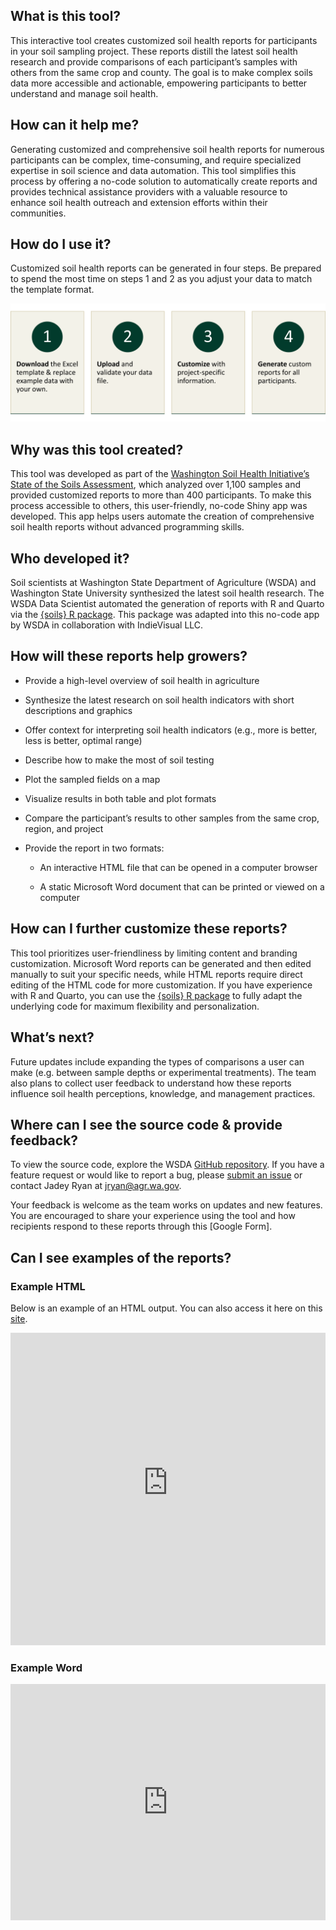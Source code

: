 

## What is this tool?

This interactive tool creates customized soil health reports for
participants in your soil sampling project. These reports distill the
latest soil health research and provide comparisons of each
participant’s samples with others from the same crop and county. The
goal is to make complex soils data more accessible and actionable,
empowering participants to better understand and manage soil health.

## How can it help me?

Generating customized and comprehensive soil health reports for numerous
participants can be complex, time-consuming, and require specialized
expertise in soil science and data automation. This tool simplifies this
process by offering a no-code solution to automatically create reports
and provides technical assistance providers with a valuable resource to
enhance soil health outreach and extension efforts within their
communities.

## How do I use it?

Customized soil health reports can be generated in four steps. Be
prepared to spend the most time on steps 1 and 2 as you adjust your data
to match the template format.

![](steps.png)

## **Why was this tool created**?

This tool was developed as part of the [Washington Soil Health
Initiative’s State of the Soils
Assessment](https://washingtonsoilhealthinitiative.com/state-of-the-soils/),
which analyzed over 1,100 samples and provided customized reports to
more than 400 participants. To make this process accessible to others,
this user-friendly, no-code Shiny app was developed. This app helps
users automate the creation of comprehensive soil health reports without
advanced programming skills.

## **Who developed it?**

Soil scientists at Washington State Department of Agriculture (WSDA) and
Washington State University synthesized the latest soil health research.
The WSDA Data Scientist automated the generation of reports with R and
Quarto via the [{soils} R
package](https://wa-department-of-agriculture.github.io/soils/). This
package was adapted into this no-code app by WSDA in collaboration with
IndieVisual LLC.

## **How will these reports help growers?**

-   Provide a high-level overview of soil health in agriculture

-   Synthesize the latest research on soil health indicators with short
    descriptions and graphics

-   Offer context for interpreting soil health indicators (e.g., more is
    better, less is better, optimal range)

-   Describe how to make the most of soil testing

-   Plot the sampled fields on a map

-   Visualize results in both table and plot formats

-   Compare the participant’s results to other samples from the same
    crop, region, and project

-   Provide the report in two formats:

    -   An interactive HTML file that can be opened in a computer
        browser

    -   A static Microsoft Word document that can be printed or viewed
        on a computer

## **How can I further customize these reports?**

This tool prioritizes user-friendliness by limiting content and branding
customization. Microsoft Word reports can be generated and then edited
manually to suit your specific needs, while HTML reports require direct
editing of the HTML code for more customization. If you have experience
with R and Quarto, you can use the [{soils} R
package](https://github.com/WA-Department-of-Agriculture/soils/) to
fully adapt the underlying code for maximum flexibility and
personalization.

## **What’s next?**

Future updates include expanding the types of comparisons a user can
make (e.g. between sample depths or experimental treatments). The team
also plans to collect user feedback to understand how these reports
influence soil health perceptions, knowledge, and management practices.

## **Where can I see the source code & provide feedback?**

To view the source code, explore the WSDA [GitHub
repository](https://github.com/WA-Department-of-Agriculture/soil-health-report-generator).
If you have a feature request or would like to report a bug, please
[submit an
issue](https://github.com/WA-Department-of-Agriculture/soil-health-report-generator/issues)
or contact Jadey Ryan at <jryan@agr.wa.gov>.

Your feedback is welcome as the team works on updates and new features.
You are encouraged to share your experience using the tool and how
recipients respond to these reports through this \[Google Form\].

## **Can I see examples of the reports?**

### Example HTML

Below is an example of an HTML output. You can also access it here on
this [site](https://soils-example-html.netlify.app/).

<iframe src="https://soils-example-html.netlify.app/" 
        width="100%" 
        height="500" 
        style="border: none;">
</iframe>

### Example Word

<div style="position: relative; width: 100%; padding-bottom: 75%;">
    <iframe src="https://drive.google.com/file/d/1VsRDa4zzzevCVYK17RvtbxHVu2nELCUc/preview" style="position: absolute; top: 0; left: 0; width: 100%; height: 100%; border: none;">
    </iframe>
</div>

